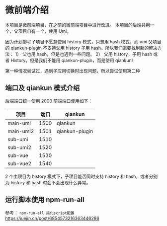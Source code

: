 # 微前端介绍

本项目是微前端项目，在之前的微前端项目中进行改进。
本项目的后端共用一个，父项目自有一个，使用 Umi。

因为计划排程子项目不愿意使用 history 模式，只想用 hash 模式，而 umi 父项目的 qiankun-plugin 不支持父用 history 子用 hash。所以我们需要找到新的解决方法：
1） 父也用 hash，但是也遇到一些问题。
2） 父用 history，子用 hash 或者 History。但是我们不能用 qiankun-plugin，而是使用 qiankun!

第一种情况尝试过，遇到子应用切换时出现问题，所以尝试使用第二种

## 端口及 qiankun 模式介绍

后端端口统一使用 2000
前端端口使用如下：

| 项目      | 端口 | qiankun        |
| --------- | ---- | -------------- |
| main-umi  | 1500 | qiankun        |
| main-umi2 | 1501 | qiankun-plugin |
| sub-umi   | 1510 |                |
| sub-umi2  | 1520 |                |
| sub-vue   | 1530 |                |
| sub-vue2  | 1540 |                |

2 个主项目为 history 模式下，子项目能否同时支持 history 和 hash，或者分别为 history 和 hash 时会不会出现什么异常。

## 运行脚本使用 npm-run-all

参考： `npm-run-all 简化script配置` https://juejin.cn/post/6854573216363446286
